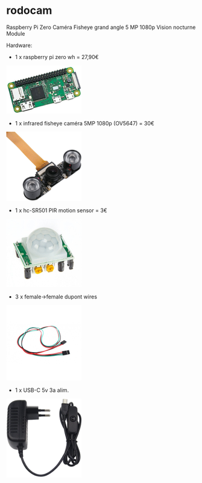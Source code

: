 # rodocam
Raspberry Pi Zero Caméra Fisheye grand angle 5 MP 1080p Vision nocturne Module

Hardware:

- 1 x raspberry pi zero wh = 27,90€ 
<img src="rpizwgh.jpg" width="200">

- 1 x infrared fisheye caméra 5MP 1080p (OV5647) = 30€
<img src="OV5647-IR.jpg" width="200">

- 1 x hc-SR501 PIR motion sensor = 3€
<img src="hc-SR501.jpg" width="200">

- 3 x female->female dupont wires
<img src="cable-3-pins-femelle-femelle-connecteur-dupont.jpg" width="200">

- 1 x USB-C 5v 3a alim.
<img src="alim5v3a.jpg" width="200">
